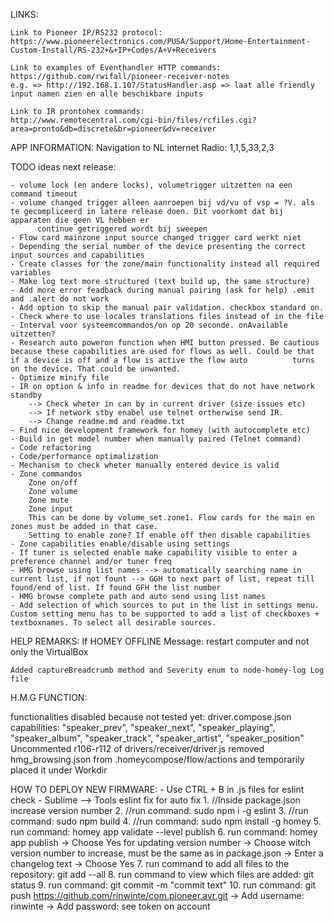 LINKS:

	Link to Pioneer IP/RS232 protocol:
	https://www.pioneerelectronics.com/PUSA/Support/Home-Entertainment-Custom-Install/RS-232+&+IP+Codes/A+V+Receivers

	Link to examples of Eventhandler HTTP commands:
	https://github.com/rwifall/pioneer-receiver-notes
	e.g. => http://192.168.1.107/StatusHandler.asp => laat alle friendly input namen zien en alle beschikbare inputs

	Link to IR prontohex commands:
	http://www.remotecentral.com/cgi-bin/files/rcfiles.cgi?area=pronto&db=discrete&br=pioneer&dv=receiver



APP INFORMATION:
	Navigation to NL internet Radio: 1,1,5,33,2,3



TODO ideas next release:

	- volume lock (en andere locks), volumetrigger uitzetten na een command timeout
	- volume changed trigger alleen aanroepen bij vd/vu of vsp = ?V. als te gecompliceerd in latere release doen. Dit voorkomt dat bij apparaten die geen VL hebben er 
          continue getriggered wordt bij sweepen
	- Flow card mainzone input source changed trigger card werkt niet
	- Depending the serial number of the device presenting the correct input sources and capabilities
	- Create classes for the zone/main functionality instead all required variables
	- Make log text more structured (text build up, the same structure)
	- Add more error feadback during manual pairing (ask for help) .emit and .alert do not work
	- Add option to skip the manual pair validation. checkbox standard on.
	- Check where to use locales translations files instead of in the file
	- Interval voor systeemcommandos/on op 20 seconde. onAvailable uitzetten?
	- Research auto poweron function when HMI button pressed. Be cautious because these capabilities are used for flows as well. Could be that if a device is off and a flow is active the flow auto 		  turns on the device. That could be unwanted. 
	- Optimize minify file
	- IR on option & info in readme for devices that do not have network standby
		--> Check wheter in can by in current driver (size issues etc)
		--> If network stby enabel use telnet ortherwise send IR.
		--> Change readme.md and readme.txt
	- Find nice development framework for homey (with autocomplete etc)
	- Build in get model number when manually paired (Telnet command)
	- Code refactoring
	- Code/performance optimalization
	- Mechanism to check wheter manually entered device is valid
	- Zone commandos
		Zone on/off
		Zone volume
		Zone mute
		Zone input
		This can be done by volume_set.zone1. Flow cards for the main en zones must be added in that case. 
		Setting to enable zone? If enable off then disable capabilities
	- Zone capabilities enable/disable using settings
	- If tuner is selected enable make capability visible to enter a preference channel and/or tuner freq
	- HMG browse using list names --> automatically searching name in current list, if not fount --> GGH to next part of list, repeat till found/end of list. If found GFH the list number
	- HMG browse complete path and auto send using list names
	- Add selection of which sources to put in the list in settings menu. Custom setting menu has to be supported to add a list of checkboxes + textboxnames. To select all desirable sources.



HELP REMARKS:
	If HOMEY OFFLINE Message: restart computer and not only the VirtualBox

	Added captureBreadcrumb method and Severity enum to node-homey-log Log file



H.M.G FUNCTION:

functionalities disabled because not tested yet:
driver.compose.json capabilities:
    "speaker_prev",
    "speaker_next",
    "speaker_playing",
    "speaker_album",
    "speaker_track",
    "speaker_artist",
    "speaker_position"
Uncommented r106-r112 of drivers/receiver/driver.js
removed hmg_browsing.json from .homeycompose/flow/actions and temporarily placed it under Workdir



HOW TO DEPLOY NEW FIRMWARE:
	- Use CTRL + B in .js files for eslint check
	- Sublime --> Tools eslint fix for auto fix
	1. //Inside package.json increase version number
	2. //run command: sudo npm i -g eslint
	3. //run command: sudo npm build
	4. //run command: sudo npm install -g homey
	5. run command: homey app validate --level publish
	6. run command: homey app publish
		-> Choose Yes for updating version number
		-> Choose witch version number to increase, must be the same as in package.json
		-> Enter a changelog text
		-> Choose Yes
	7. run command to add all files to the repository: git add --all
	8. run command to view which files are added: git status
	9. run command: git commit -m "commit text" 
	10. run command: git push https://github.com/rinwinte/com.pioneer.avr.git
		-> Add username: rinwinte
		-> Add password: see token on account

